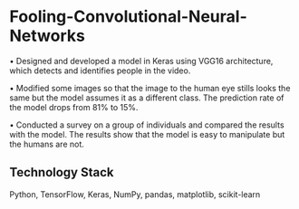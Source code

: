 # Fooling-Convolutional-Neural-Networks
•	Designed and developed a model in Keras using VGG16 architecture, which detects and identifies people in the video.

•	Modified some images so that the image to the human eye stills looks the same but the model assumes it as a different class. The prediction rate of the model drops from 81% to 15%.

•	Conducted a survey on a group of individuals and compared the results with the model. The results show that the model is easy to manipulate but the humans are not.


## Technology Stack
Python, TensorFlow, Keras, NumPy, pandas, matplotlib, scikit-learn
